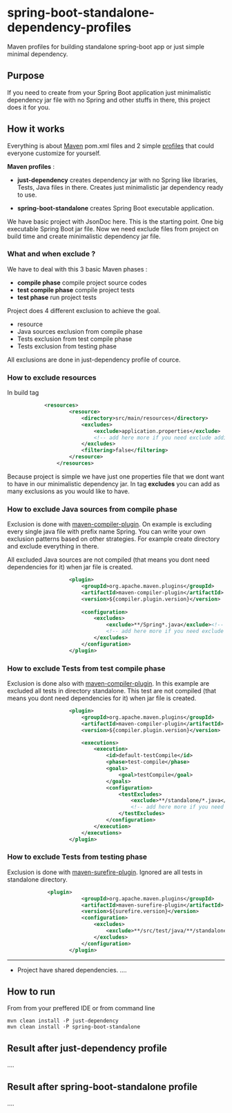 # spring-boot-standalone-dependency-profiles
Maven profiles for building standalone spring-boot app or just simple minimal dependency.


## Purpose
If you need to create from your Spring Boot application just minimalistic dependency jar file
with no Spring and other stuffs in there, this project does it for you.

## How it works

Everything is about [Maven](https://maven.apache.org/) pom.xml files and 2 simple [profiles](http://maven.apache.org/guides/introduction/introduction-to-profiles.html) that could everyone customize for yourself.


**Maven profiles** :

- **just-dependency** creates dependency jar with no Spring like libraries, Tests, Java files in there. Creates just minimalistic jar dependency ready to use.

- **spring-boot-standalone** creates Spring Boot executable application.


We have basic project with JsonDoc here. This is the starting point. One big executable Spring Boot jar file. Now we need exclude files from project on build time and create minimalistic dependency jar file.

### What and when exclude ?

We have to deal with this 3 basic Maven phases :

- **compile phase** compile project source codes
- **test compile phase** compile project tests
- **test phase** run project tests


Project does 4 different exclusion to achieve the goal.

- resource
- Java sources exclusion from compile phase
- Tests exclusion from test compile phase
- Tests exclusion from testing phase

All exclusions are done in just-dependency profile of cource.

### How to exclude resources

In build tag 


```xml
			<resources>
					<resource>
						<directory>src/main/resources</directory>
						<excludes>
							<exclude>application.properties</exclude>
							<!-- add here more if you need exclude additional files -->
						</excludes>
						<filtering>false</filtering>
					</resource>
				</resources>
```

Because project is simple we have just one properties file that we dont want to have in our minimalistic dependency jar. In tag **excludes** you can add as many exclusions as you would like to have. 


### How to exclude Java sources from compile phase

Exclusion is done with [maven-compiler-plugin](https://maven.apache.org/plugins/maven-compiler-plugin/).
On example is excluding every single java file with prefix name Spring. You can write your own exclusion patterns based on other strategies. For example create directory and exclude everything in there.

All excluded Java sources are not compiled (that means you dont need dependencies for it) when jar file is created.

```xml
                    <plugin>
                        <groupId>org.apache.maven.plugins</groupId>
                        <artifactId>maven-compiler-plugin</artifactId>
                        <version>${compiler.plugin.version}</version>
                    
                        <configuration>
                            <excludes>
                                <exclude>**/Spring*.java</exclude><!-- by prefix strategy -->
                                <!-- add here more if you need exclude additional files -->
                            </excludes>
                        </configuration>
                    </plugin>
```


### How to exclude Tests from test compile phase

Exclusion is done also with [maven-compiler-plugin](https://maven.apache.org/plugins/maven-compiler-plugin/).
In this example are excluded all tests in directory standalone. This test are not compiled (that means you dont need dependencies for it) when jar file is created.

```xml
                    <plugin>
                        <groupId>org.apache.maven.plugins</groupId>
                        <artifactId>maven-compiler-plugin</artifactId>
                        <version>${compiler.plugin.version}</version>

                        <executions>
                            <execution>
                                <id>default-testCompile</id>
                                <phase>test-compile</phase>
                                <goals>
                                    <goal>testCompile</goal>
                                </goals>
                                <configuration>
                                    <testExcludes>
                                        <exclude>**/standalone/*.java</exclude>
                                        <!-- add here more if you need exclude additional files -->
                                    </testExcludes>
                                </configuration>
                            </execution>
                        </executions>
                    </plugin>
```


### How to exclude Tests from testing phase


Exclusion is done with [maven-surefire-plugin](http://maven.apache.org/surefire/maven-surefire-plugin/). Ignored are all tests in standalone directory.

```xml
		     <plugin>
                        <groupId>org.apache.maven.plugins</groupId>
                        <artifactId>maven-surefire-plugin</artifactId>
                        <version>${surefire.version}</version>
                        <configuration>
                            <excludes>
                                <exclude>**/src/test/java/**/standalone/**.java</exclude><!-- in directory strategy -->
                            </excludes>
                        </configuration>
                    </plugin>
```


-----------------------



- Project have shared dependencies. ....



## How to run


From from your preffered IDE or from command line 

```shell
mvn clean install -P just-dependency
mvn clean install -P spring-boot-standalone
```

## Result after just-dependency profile

....

## Result after spring-boot-standalone profile

....
